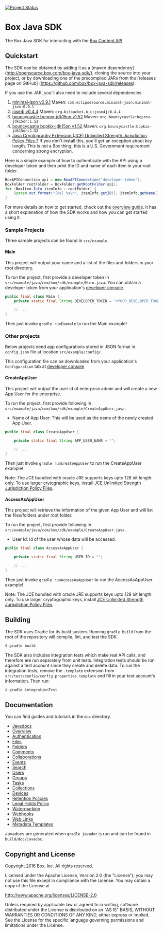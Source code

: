 [![Project Status](http://opensource.box.com/badges/active.svg)](http://opensource.box.com/badges)

Box Java SDK
============

The Box Java SDK for interacting with the
[Box Content API](https://developers.box.com/docs/).

Quickstart
----------

The SDK can be obtained by adding it as a [maven dependency]
(http://opensource.box.com/box-java-sdk/), cloning the source into your project,
or by downloading one of the precompiled JARs from the [releases page on GitHub]
(https://github.com/box/box-java-sdk/releases).

If you use the JAR, you'll also need to include several dependencies:

1. [minimal-json v0.9.1](https://github.com/ralfstx/minimal-json)
   Maven: `com.eclipsesource.minimal-json:minimal-json:0.9.1`
2. [jose4j v0.4.4](https://bitbucket.org/b_c/jose4j/wiki/Home)
   Maven: `org.bitbucket.b_c:jose4j:0.4.4`
3. [bouncycastle bcprov-jdk15on v1.52](http://mvnrepository.com/artifact/org.bouncycastle/bcprov-jdk15on)
   Maven: `org.bouncycastle:bcprov-jdk15on:1.52`
4. [bouncycastle bcpkix-jdk15on v1.52](http://mvnrepository.com/artifact/org.bouncycastle/bcpkix-jdk15on)
   Maven: `org.bouncycastle:bcpkix-jdk15on:1.52`
5. [Java Cryptography Extension (JCE) Unlimited Strength Jurisdiction Policy Files 7](http://www.oracle.com/technetwork/java/javase/downloads/jce-7-download-432124.html)
   If you don't install this, you'll get an exception about key length. This is not a Box thing, this is a U.S. Government requirement concerning strong encryption.

Here is a simple example of how to authenticate with the API using a developer
token and then print the ID and name of each item in your root folder.

```java
BoxAPIConnection api = new BoxAPIConnection("developer-token");
BoxFolder rootFolder = BoxFolder.getRootFolder(api);
for (BoxItem.Info itemInfo : rootFolder) {
    System.out.format("[%s] %s\n", itemInfo.getID(), itemInfo.getName());
}
```

For more details on how to get started, check out the [overview
guide](doc/overview.md). It has a short explanation of how the SDK works and how
you can get started using it.

### Sample Projects

Three sample projects can be found in `src/example`.

#### Main

This project will output your name and a list of the files and folders in your root directory.

To run the project, first provide a developer token in
`src/example/java/com/box/sdk/example/Main.java`. You can obtain a developer
token from your application's [developer
console](https://app.box.com/developers/services).

```java
public final class Main {
    private static final String DEVELOPER_TOKEN = "<YOUR_DEVELOPER_TOKEN>";

    // ...
}
```

Then just invoke `gradle runExample` to run the Main example!

### Other projects

Below projects need app configurations stored in JSON format in `config.json` file at location `src/example/config/`.

This configuration file can be downloaded from your application's `Configuration` tab at [developer 
console](https://app.box.com/developers/console)

#### CreateAppUser

This project will output the user id of enterprise admin and will create a new App User for the enterprise.

To run the project, first provide following in `src/example/java/com/box/sdk/example/CreateAppUser.java`.

* Name of App User: This will be used as the name of the newly created App User.

```java
public final class CreateAppUser {

    private static final String APP_USER_NAME = "";

    // ...
}
```

Then just invoke `gradle runCreateAppUser` to run the CreateAppUser example!

Note: The JCE bundled with oracle JRE supports keys upto 128 bit length only. To use larger crytographic keys, install [JCE Unlimited Strength Jurisdiction Policy Files](http://www.oracle.com/technetwork/java/javase/downloads/jce8-download-2133166.html).

#### AccessAsAppUser

This project will retrieve the information of the given App User and will list the files/folders under root folder.

To run the project, first provide following in `src/example/java/com/box/sdk/example/CreateAppUser.java`.
* User Id: Id of the user whose data will be accessed.

```java
public final class AccessAsAppUser {

    private static final String USER_ID = "";

    // ...
}
```

Then just invoke `gradle runAccessAsAppUser` to run the AccessAsAppUser example!

Note: The JCE bundled with oracle JRE supports keys upto 128 bit length only. To use larger cryptographic keys, install [JCE Unlimited Strength Jurisdiction Policy Files](http://www.oracle.com/technetwork/java/javase/downloads/jce8-download-2133166.html).

Building
--------

The SDK uses Gradle for its build system. Running `gradle build` from the root
of the repository will compile, lint, and test the SDK.

```bash
$ gradle build
```

The SDK also includes integration tests which make real API calls, and therefore
are run separately from unit tests. Integration tests should be run against a
test account since they create and delete data. To run the integration tests,
remove the `.template` extension from
`src/test/config/config.properties.template` and fill in your test account's
information. Then run:

```bash
$ gradle integrationTest
```

Documentation
-------------

You can find guides and tutorials in the `doc` directory.

* [Javadocs](http://box.github.io/box-java-sdk/javadoc/com/box/sdk/package-summary.html)
* [Overview](doc/overview.md)
* [Authentication](doc/authentication.md)
* [Files](doc/files.md)
* [Folders](doc/folders.md)
* [Comments](doc/comments.md)
* [Collaborations](doc/collaborations.md)
* [Events](doc/events.md)
* [Search](doc/search.md)
* [Users](doc/users.md)
* [Groups](doc/groups.md)
* [Tasks](doc/tasks.md)
* [Collections](doc/collections.md)
* [Devices](doc/devices.md)
* [Retention Policies](doc/retention_policies.md)
* [Legal Holds Policy](doc/legal_holds.md)
* [Watermarking](doc/watermarking.md)
* [Webhooks](doc/webhooks.md)
* [Web Links](doc/weblinks.md)
* [Metadata Templates](doc/metadata_template.md)


Javadocs are generated when `gradle javadoc` is run and can be found in
`build/doc/javadoc`.

Copyright and License
---------------------

Copyright 2016 Box, Inc. All rights reserved.

Licensed under the Apache License, Version 2.0 (the "License");
you may not use this file except in compliance with the License.
You may obtain a copy of the License at

   http://www.apache.org/licenses/LICENSE-2.0

Unless required by applicable law or agreed to in writing, software
distributed under the License is distributed on an "AS IS" BASIS,
WITHOUT WARRANTIES OR CONDITIONS OF ANY KIND, either express or implied.
See the License for the specific language governing permissions and
limitations under the License.
